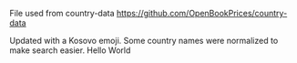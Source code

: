 File used from country-data
https://github.com/OpenBookPrices/country-data

Updated with a Kosovo emoji.
Some country names were normalized to make search easier.
Hello World
